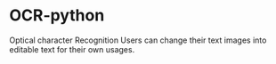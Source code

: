 # OCR-python
Optical character Recognition
Users can change their text images into editable text for their own usages.
